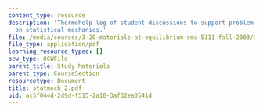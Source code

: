 ```yaml
---
content_type: resource
description: 'Thermohelp log of student discussions to support problem sets: Derivation
  on statistical mechanics.'
file: /media/courses/3-20-materials-at-equilibrium-sma-5111-fall-2003/ac5f044d2d9df5152a183af32ea0541d_statmech_2.pdf
file_type: application/pdf
learning_resource_types: []
ocw_type: OCWFile
parent_title: Study Materials
parent_type: CourseSection
resourcetype: Document
title: statmech_2.pdf
uid: ac5f044d-2d9d-f515-2a18-3af32ea0541d
---
```

